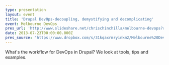 ```yaml
---
type: presentation
layout: event
title: 'Drupal DevOps-decoupling, demystifying and decomplicating'
event: Melbourne DevOps
pres_url: 'http://www.slideshare.net/chrischinchilla/melbourne-devops?related=1'
date: 2013-07-23T00:00:00.000Z
pres_source: 'https://www.dropbox.com/s/31kqaxrmryinkm2/Melbourne%20Devops.pptx?dl=0'
---
```


What's the workflow for DevOps in Drupal? We look at tools, tips and examples.
